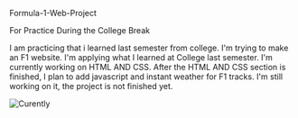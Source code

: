 Formula-1-Web-Project

For Practice During the College Break

I am practicing that i learned last semester from college. I'm trying to make an F1 website. I'm applying what I learned at College last semester. I'm currently working on HTML AND CSS. After the HTML AND CSS section is finished, I plan to add javascript and instant weather for F1 tracks. I'm still working on it, the project is not finished yet.

![Curently](https://github.com/23Soap/f1-project/assets/50261583/b73211d3-931e-47c5-b644-889592d78681)
